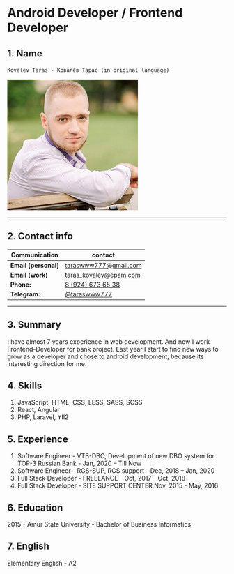 # Android Developer / Frontend Developer

## 1. Name

    Kovalev Taras - Ковалёв Тарас (in original language)

![Kovalev Taras](./photo.jpg) 

---
## 2. Contact info

| Communication | contact |
|---|---|
| **Email (personal)** | taraswww777@gmail.com |
| **Email (work)** | taras_kovalev@epam.com |
| **Phone:** | [8 (924) 673 65 38](tel:89246736538) |
| **Telegram:** | [@taraswww777](https://t.me/taraswww777) |

---
## 3. Summary

I have almost 7 years experience in web development. And now I work Frontend-Developer for bank project.
Last year I start to find new ways to grow as a developer and chose to android development, because its interesting direction for me.

## 4. Skills
1. JavaScript, HTML, CSS, LESS, SASS, SCSS
2. React, Angular
3. PHP, Laravel, YII2


## 5. Experience

1. Software Engineer - 	VTB-DBO, Development of new DBO system for TOP-3 Russian Bank - Jan, 2020 – Till Now
2. Software Engineer - 	RGS-SUP, RGS support - Dec, 2018 – Jan, 2020
3. Full Stack Developer - FREELANCE - Oct, 2017 – Oct, 2018
4. Full Stack Developer - SITE SUPPORT CENTER  Nov, 2015 - May, 2016


## 6. Education
2015 - Amur State University - Bachelor of Business Informatics

## 7. English
Elementary English - A2
